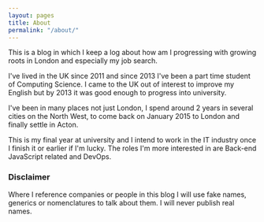 ```yaml
---
layout: pages
title: About
permalink: "/about/"
---
```

This is a blog in which I keep a log about how am I progressing with growing roots in London and especially my job search.

I've lived in the UK since 2011 and since 2013 I've been a part time student of Computing Science. I came to the UK out of interest to improve my English but by 2013 it was good enough to progress into university.

I've been in many places not just London, I spend around 2 years in several cities on the North West, to come back on January 2015 to London and finally settle in Acton.

This is my final year at university and I intend to work in the IT industry once I finish it or earlier if I'm lucky. The roles I'm more interested in are Back-end JavaScript related and DevOps.

### Disclaimer

Where I reference companies or people in this blog I will use fake names, generics or nomenclatures to talk about them. I will never publish real names.